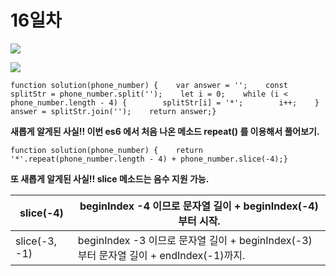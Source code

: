 # 16일차

![](https://gblobscdn.gitbook.com/assets%2F-Lx\_BnLKbqvAkZAteaNW%2F-M0HGvEkFbNwMXZPsXhu%2F-M0M7bITUt53ZKSj2d3a%2Fimage.png?alt=media\&token=7dec8770-d89e-4276-9fa0-42b2b098d3a6)

![](https://gblobscdn.gitbook.com/assets%2F-Lx\_BnLKbqvAkZAteaNW%2F-M0HGvEkFbNwMXZPsXhu%2F-M0M7rWxlCELS91D5\_Oe%2Fimage.png?alt=media\&token=7b7fc77d-ed2f-4f5f-9743-daddaa5ee4b7)

```
function solution(phone_number) {    var answer = '';    const splitStr = phone_number.split('');    let i = 0;​    while (i < phone_number.length - 4) {        splitStr[i] = '*';        i++;    }​    answer = splitStr.join('');    return answer;}
```

**새롭게 알게된 사실!! 이번 es6 에서 처음 나온 메소드 repeat() 를 이용해서 풀어보기.**

```
function solution(phone_number) {    return '*'.repeat(phone_number.length - 4) + phone_number.slice(-4);}
```

**또 새롭게 알게된 사실!! slice 메소드는 음수 지원 가능.**

| slice(-4)     | beginIndex -4 이므로 문자열 길이 + beginIndex(-4) 부터 시작.                     |
| ------------- | -------------------------------------------------------------------- |
| slice(-3, -1) | beginIndex -3 이므로 문자열 길이 + beginIndex(-3)부터 문자열 길이 + endIndex(-1)까지. |

​
